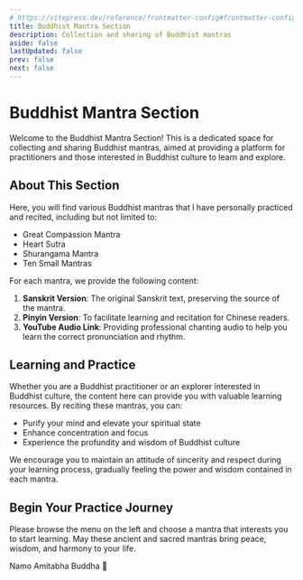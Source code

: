 ```yaml
---
# https://vitepress.dev/reference/frontmatter-config#frontmatter-config
title: Buddhist Mantra Section
description: Collection and sharing of Buddhist mantras
aside: false
lastUpdated: false
prev: false
next: false
---
```


# Buddhist Mantra Section

Welcome to the Buddhist Mantra Section! This is a dedicated space for collecting and sharing Buddhist mantras, aimed at providing a platform for practitioners and those interested in Buddhist culture to learn and explore.

## About This Section

Here, you will find various Buddhist mantras that I have personally practiced and recited, including but not limited to:

- Great Compassion Mantra
- Heart Sutra
- Shurangama Mantra
- Ten Small Mantras

For each mantra, we provide the following content:

1. **Sanskrit Version**: The original Sanskrit text, preserving the source of the mantra.
2. **Pinyin Version**: To facilitate learning and recitation for Chinese readers.
3. **YouTube Audio Link**: Providing professional chanting audio to help you learn the correct pronunciation and rhythm.

## Learning and Practice

Whether you are a Buddhist practitioner or an explorer interested in Buddhist culture, the content here can provide you with valuable learning resources. By reciting these mantras, you can:

- Purify your mind and elevate your spiritual state
- Enhance concentration and focus
- Experience the profundity and wisdom of Buddhist culture

We encourage you to maintain an attitude of sincerity and respect during your learning process, gradually feeling the power and wisdom contained in each mantra.

## Begin Your Practice Journey

Please browse the menu on the left and choose a mantra that interests you to start learning. May these ancient and sacred mantras bring peace, wisdom, and harmony to your life.

Namo Amitabha Buddha 🙏
